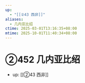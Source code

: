 ```yaml
---
up:
  - "[[②43 西非]]"
aliases:
  - 几内亚比绍
ctime: 2025-03-01T13:16:35+08:00
mtime: 2025-10-01T11:40:34+08:00
---
```


# ②452 几内亚比绍

- up: [[②43 西非]]
